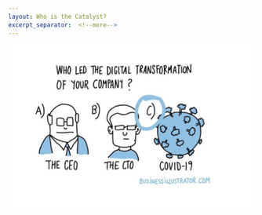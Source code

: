 ```yaml
---
layout: Who is the Catalyst?
excerpt_separator:  <!--more-->
---
```


<img src="images/digitaltran.jpg" alt="Digital transformation">

